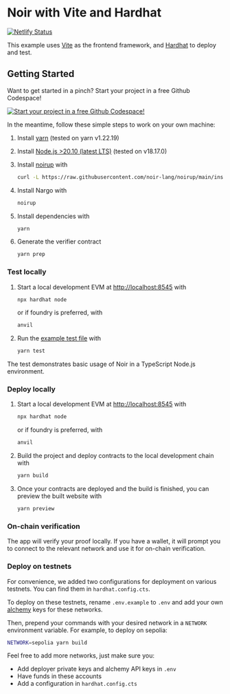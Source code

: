 # Noir with Vite and Hardhat

[![Netlify Status](https://api.netlify.com/api/v1/badges/e4bd1ebc-6be1-4ed2-8be8-18f70382ae22/deploy-status)](https://app.netlify.com/sites/noir-vite-hardhat/deploys)

This example uses [Vite](https://vite.dev/) as the frontend framework, and
[Hardhat](https://hardhat.org/) to deploy and test.

## Getting Started

Want to get started in a pinch? Start your project in a free Github Codespace!

[![Start your project in a free Github Codespace!](https://github.com/codespaces/badge.svg)](https://codespaces.new/noir-lang/noir-starter/tree/main)

In the meantime, follow these simple steps to work on your own machine:

1. Install [yarn](https://yarnpkg.com/) (tested on yarn v1.22.19)
2. Install [Node.js >20.10 (latest LTS)](https://nodejs.org/en) (tested on v18.17.0)
3. Install [noirup](https://noir-lang.org/docs/getting_started/installation/#installing-noirup) with

   ```bash
   curl -L https://raw.githubusercontent.com/noir-lang/noirup/main/install | bash
   ```

4. Install Nargo with

   ```bash
   noirup
   ```

5. Install dependencies with

   ```bash
   yarn
   ```

6. Generate the verifier contract

   ```bash
   yarn prep
   ```

### Test locally

1. Start a local development EVM at <http://localhost:8545> with

   ```bash
   npx hardhat node
   ```

   or if foundry is preferred, with

   ```bash
   anvil
   ```

2. Run the [example test file](./test/index.test.ts) with

   ```bash
   yarn test
   ```

The test demonstrates basic usage of Noir in a TypeScript Node.js environment.

### Deploy locally

1. Start a local development EVM at <http://localhost:8545> with

   ```bash
   npx hardhat node
   ```

   or if foundry is preferred, with

   ```bash
   anvil
   ```

2. Build the project and deploy contracts to the local development chain with

   ```bash
   yarn build
   ```

3. Once your contracts are deployed and the build is finished, you can preview the built website with

   ```bash
   yarn preview
   ```

### On-chain verification

The app will verify your proof locally. If you have a wallet, it will prompt you to connect to the relevant network and use it for on-chain verification.

### Deploy on testnets

For convenience, we added two configurations for deployment on various testnets. You can find them in `hardhat.config.cts`.

To deploy on these testnets, rename `.env.example` to `.env` and add your own [alchemy](https://www.alchemy.com/) keys for these networks.

Then, prepend your commands with your desired network in a `NETWORK` environment variable. For example, to deploy on sepolia:

```bash
NETWORK=sepolia yarn build
```

Feel free to add more networks, just make sure you:

- Add deployer private keys and alchemy API keys in `.env`
- Have funds in these accounts
- Add a configuration in `hardhat.config.cts`
